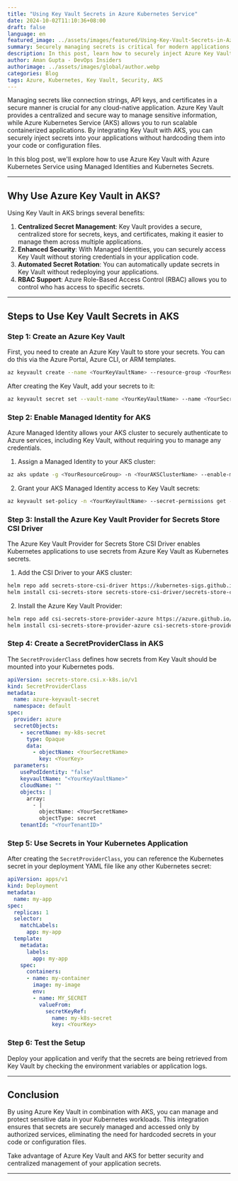 ```yaml
---
title: "Using Key Vault Secrets in Azure Kubernetes Service"
date: 2024-10-02T11:10:36+08:00
draft: false
language: en
featured_image: ../assets/images/featured/Using-Key-Vault-Secrets-in-Azure-Kubernetes-Service.png
summary: Securely managing secrets is critical for modern applications, and Azure Key Vault integrated with Azure Kubernetes Service (AKS) provides a robust solution.
description: In this post, learn how to securely inject Azure Key Vault secrets into your applications running on Azure Kubernetes Service (AKS) using Managed Identities and Kubernetes secrets.
author: Aman Gupta - DevOps Insiders
authorimage: ../assets/images/global/author.webp
categories: Blog
tags: Azure, Kubernetes, Key Vault, Security, AKS
---
```


Managing secrets like connection strings, API keys, and certificates in a secure manner is crucial for any cloud-native application. Azure Key Vault provides a centralized and secure way to manage sensitive information, while Azure Kubernetes Service (AKS) allows you to run scalable containerized applications. By integrating Key Vault with AKS, you can securely inject secrets into your applications without hardcoding them into your code or configuration files.

In this blog post, we'll explore how to use Azure Key Vault with Azure Kubernetes Service using Managed Identities and Kubernetes Secrets.

---

## Why Use Azure Key Vault in AKS?

Using Key Vault in AKS brings several benefits:

1. **Centralized Secret Management**: Key Vault provides a secure, centralized store for secrets, keys, and certificates, making it easier to manage them across multiple applications.
2. **Enhanced Security**: With Managed Identities, you can securely access Key Vault without storing credentials in your application code.
3. **Automated Secret Rotation**: You can automatically update secrets in Key Vault without redeploying your applications.
4. **RBAC Support**: Azure Role-Based Access Control (RBAC) allows you to control who has access to specific secrets.

---

## Steps to Use Key Vault Secrets in AKS

### Step 1: Create an Azure Key Vault

First, you need to create an Azure Key Vault to store your secrets. You can do this via the Azure Portal, Azure CLI, or ARM templates.

```bash
az keyvault create --name <YourKeyVaultName> --resource-group <YourResourceGroup> --location <YourLocation>
```

After creating the Key Vault, add your secrets to it:

```bash
az keyvault secret set --vault-name <YourKeyVaultName> --name <YourSecretName> --value <YourSecretValue>
```

### Step 2: Enable Managed Identity for AKS

Azure Managed Identity allows your AKS cluster to securely authenticate to Azure services, including Key Vault, without requiring you to manage any credentials.

1. Assign a Managed Identity to your AKS cluster:

```bash
az aks update -g <YourResourceGroup> -n <YourAKSClusterName> --enable-managed-identity
```

2. Grant your AKS Managed Identity access to Key Vault secrets:

```bash
az keyvault set-policy -n <YourKeyVaultName> --secret-permissions get --spn <ManagedIdentityClientID>
```

### Step 3: Install the Azure Key Vault Provider for Secrets Store CSI Driver

The Azure Key Vault Provider for Secrets Store CSI Driver enables Kubernetes applications to use secrets from Azure Key Vault as Kubernetes secrets.

1. Add the CSI Driver to your AKS cluster:

```bash
helm repo add secrets-store-csi-driver https://kubernetes-sigs.github.io/secrets-store-csi-driver/charts
helm install csi-secrets-store secrets-store-csi-driver/secrets-store-csi-driver -n kube-system
```

2. Install the Azure Key Vault Provider:

```bash
helm repo add csi-secrets-store-provider-azure https://azure.github.io/secrets-store-csi-driver-provider-azure/charts
helm install csi-secrets-store-provider-azure csi-secrets-store-provider-azure/secrets-store-csi-driver-provider-azure -n kube-system
```

### Step 4: Create a SecretProviderClass in AKS

The `SecretProviderClass` defines how secrets from Key Vault should be mounted into your Kubernetes pods.

```yaml
apiVersion: secrets-store.csi.x-k8s.io/v1
kind: SecretProviderClass
metadata:
  name: azure-keyvault-secret
  namespace: default
spec:
  provider: azure
  secretObjects: 
    - secretName: my-k8s-secret
      type: Opaque
      data:
        - objectName: <YourSecretName>
          key: <YourKey>
  parameters:
    usePodIdentity: "false"
    keyvaultName: "<YourKeyVaultName>"
    cloudName: ""
    objects: |
      array:
        - |
          objectName: <YourSecretName>
          objectType: secret
    tenantId: "<YourTenantID>"
```

### Step 5: Use Secrets in Your Kubernetes Application

After creating the `SecretProviderClass`, you can reference the Kubernetes secret in your deployment YAML file like any other Kubernetes secret:

```yaml
apiVersion: apps/v1
kind: Deployment
metadata:
  name: my-app
spec:
  replicas: 1
  selector:
    matchLabels:
      app: my-app
  template:
    metadata:
      labels:
        app: my-app
    spec:
      containers:
      - name: my-container
        image: my-image
        env:
        - name: MY_SECRET
          valueFrom:
            secretKeyRef:
              name: my-k8s-secret
              key: <YourKey>
```

### Step 6: Test the Setup

Deploy your application and verify that the secrets are being retrieved from Key Vault by checking the environment variables or application logs.

---

## Conclusion

By using Azure Key Vault in combination with AKS, you can manage and protect sensitive data in your Kubernetes workloads. This integration ensures that secrets are securely managed and accessed only by authorized services, eliminating the need for hardcoded secrets in your code or configuration files.

Take advantage of Azure Key Vault and AKS for better security and centralized management of your application secrets.

---


